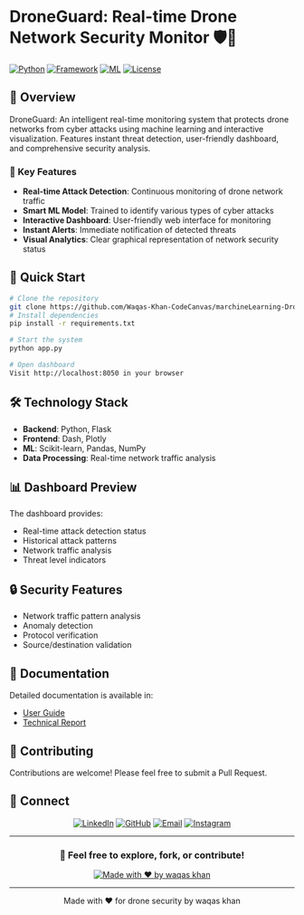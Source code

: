 # DroneGuard: Real-time Drone Network Security Monitor 🛡️🚁

[![Python](https://img.shields.io/badge/Python-3.7+-blue.svg)](https://www.python.org/downloads/)
[![Framework](https://img.shields.io/badge/Framework-Flask/Dash-green.svg)](https://dash.plotly.com/)
[![ML](https://img.shields.io/badge/ML-Scikit--learn-orange.svg)](https://scikit-learn.org/)
[![License](https://img.shields.io/badge/License-MIT-yellow.svg)](LICENSE)

## 🎯 Overview

DroneGuard: An intelligent real-time monitoring system that protects drone networks from cyber attacks using machine learning and interactive visualization. Features instant threat detection, user-friendly dashboard, and comprehensive security analysis.

### 🌟 Key Features

- **Real-time Attack Detection**: Continuous monitoring of drone network traffic
- **Smart ML Model**: Trained to identify various types of cyber attacks
- **Interactive Dashboard**: User-friendly web interface for monitoring
- **Instant Alerts**: Immediate notification of detected threats
- **Visual Analytics**: Clear graphical representation of network security status

## 🚀 Quick Start

```bash
# Clone the repository
git clone https://github.com/Waqas-Khan-CodeCanvas/marchineLearning-DroneGuard.git
# Install dependencies
pip install -r requirements.txt

# Start the system
python app.py

# Open dashboard
Visit http://localhost:8050 in your browser
```

## 🛠️ Technology Stack

- **Backend**: Python, Flask
- **Frontend**: Dash, Plotly
- **ML**: Scikit-learn, Pandas, NumPy
- **Data Processing**: Real-time network traffic analysis

## 📊 Dashboard Preview

The dashboard provides:

- Real-time attack detection status
- Historical attack patterns
- Network traffic analysis
- Threat level indicators

## 🔒 Security Features

- Network traffic pattern analysis
- Anomaly detection
- Protocol verification
- Source/destination validation

## 📖 Documentation

Detailed documentation is available in:

- [User Guide](project_documentation.md)
- [Technical Report](technical_report.md)

## 🤝 Contributing

Contributions are welcome! Please feel free to submit a Pull Request.




## 🤝 Connect

<div align="center">

[![LinkedIn](https://img.shields.io/badge/LinkedIn-0077B5?style=for-the-badge&logo=linkedin&logoColor=white)](https://www.linkedin.com/in/waqas-khan-a68602343/)
[![GitHub](https://img.shields.io/badge/GitHub-100000?style=for-the-badge&logo=github&logoColor=white)](https://github.com/Waqas-Khan-CodeCanvas)
[![Email](https://img.shields.io/badge/Email-D14836?style=for-the-badge&logo=gmail&logoColor=white)](mailto:waqaskhan0589@gmail.com)
[![Instagram](https://img.shields.io/badge/Instagram-E4405F?style=for-the-badge&logo=instagram&logoColor=white)](https://www.instagram.com/waqas.khan623/)


</div>

---

<div align="center">

### 🌟 Feel free to explore, fork, or contribute!

[![Made with ❤️ by waqas khan](https://img.shields.io/badge/Made%20with-%E2%9D%A4%EF%B8%8F-red.svg)](https://github.com/Waqas-Khan-CodeCanvas/)

</div>

---

<div align="center">
Made with ❤️ for drone security by waqas khan
 <div>

